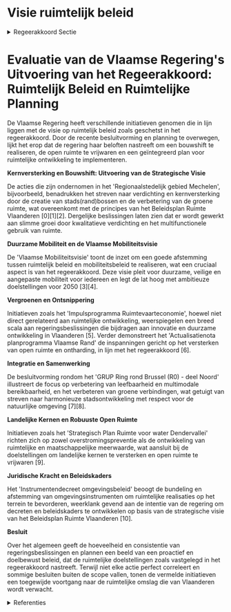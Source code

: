 # Visie ruimtelijk beleid

<details>
        <summary>Regeerakkoord Sectie </summary>
        <p>2.2.1 Visie ruimtelijk beleid De Vlaamse regering zal werk maken van een ruimtelijke omslag en onderschrijft de principes en doelstellingen van de strategische visie van het Beleidsplan Ruimte Vlaanderen. Door het ruimtegebruik in het verleden en de demografische groei staat de open ruimte in Vlaanderen onder druk. Anderzijds is onze ruimte ook divers en biedt dit opportuniteiten. We vrij-waren maximaal de open ruimte. We maken werk van een bouwshift, (geen “betonstop”), waarbij we in elke gemeente kansen creëren op goed gelegen plaatsen waar het aangenaam wonen en werken is. We realiseren slimme groei voor wonen, leven en werken door kwalitatieve verdichtingen van het bestaand ruimtebeslag. Kernversterking realiseren we op locaties volgens de strategische visie van het Beleidsplan Ruimte Vlaanderen. Bij elke ontwikkeling of groei zijn er garanties voor een gezonde en aantrekkelijke woon- en werkomge-ving. Een goede afstemming tussen het ruimtelijke beleid en het mobiliteitsbeleid is cruciaal. Onder meer de vervoerregio’s worden hierbij betrokken. Verdichting en inzetten op stadsontwikkeling betekent niet dat enkel binnen de Vlaamse ruit of de steden opportuniteiten kunnen benut worden. Ook onze landelijke kernen moeten we versterken en zo verdere versnippering tegengaan. Tegelijkertijd versterken en vrijwaren we onze robuuste open ruimte waar voldoende plaats is voor natuur, voor landbouw, ontspanning en ruimte om klimaatwijzigingen op te vangen. Door kwalitatieve, innovatieve verdichtingen, multifunctioneel ruimtegebruik, hergebruik van gebouwen, tijdelijk ruimtegebruik en opwaarde-ring van onderbenutte terreinen verhogen we het ruimtelijk rendement en remmen we het bijko-mend ruimtebeslag af. Tevens maken we werk van ontharding en ontsnippering. Tegelijk zetten we maximaal in op het vergroten van het maatschappelijk draagvlak voor deze ruimtelijke omslag. Want de Vlaamse overheid kan dit niet alleen, het is een taak van alle Vlamingen. Niet alleen burgers en bedrijven moeten worden overtuigd, ook lokale besturen zijn onmisbaar in deze transitie. De Vlaamse regering werkt de komende regeerpe-riode de nodige decreten en beleidskaders uit op basis van de strategische visie die reeds is goed-gekeurd, zodat het Beleidsplan Ruimte Vlaanderen juridisch van kracht wordt. Het Vlaams Bouwmeesterschap, dat gestalte krijgt in een Bouwmeesterteam moet zich terugplooien op zijn kerntaken, namelijk de Vlaamse overheid en lokale besturen bijstaan in hun architecturale keuzes en inrichting van de publieke ruimte. </p>
        </details> 

# Evaluatie van de Vlaamse Regering's Uitvoering van het Regeerakkoord: Ruimtelijk Beleid en Ruimtelijke Planning

De Vlaamse Regering heeft verschillende initiatieven genomen die in lijn liggen met de visie op ruimtelijk beleid zoals geschetst in het regeerakkoord. Door de recente besluitvorming en planning te overwegen, lijkt het erop dat de regering haar beloften nastreeft om een bouwshift te realiseren, de open ruimte te vrijwaren en een geïntegreerd plan voor ruimtelijke ontwikkeling te implementeren.

**Kernversterking en Bouwshift: Uitvoering van de Strategische Visie**

De acties die zijn ondernomen in het 'Regionaalstedelijk gebied Mechelen', bijvoorbeeld, benadrukken het streven naar verdichting en kernversterking door de creatie van stads(rand)bossen en de verbetering van de groene ruimte, wat overeenkomt met de principes van het Beleidsplan Ruimte Vlaanderen \[0\]\[1\]\[2\]. Dergelijke beslissingen laten zien dat er wordt gewerkt aan slimme groei door kwalitatieve verdichting en het multifunctionele gebruik van ruimte.

**Duurzame Mobiliteit en de Vlaamse Mobiliteitsvisie**

De 'Vlaamse Mobiliteitsvisie' toont de inzet om een goede afstemming tussen ruimtelijk beleid en mobiliteitsbeleid te realiseren, wat een cruciaal aspect is van het regeerakkoord. Deze visie pleit voor duurzame, veilige en aangepaste mobiliteit voor iedereen en legt de lat hoog met ambitieuze doelstellingen voor 2050 \[3\]\[4\].

**Vergroenen en Ontsnippering**

Initiatieven zoals het 'Impulsprogramma Ruimtevaarteconomie', hoewel niet direct gerelateerd aan ruimtelijke ontwikkeling, weerspiegelen een breed scala aan regeringsbeslissingen die bijdragen aan innovatie en duurzame ontwikkeling in Vlaanderen \[5\]. Verder demonstreert het 'Actualisatienota planprogramma Vlaamse Rand' de inspanningen gericht op het versterken van open ruimte en ontharding, in lijn met het regeerakkoord \[6\].

**Integratie en Samenwerking**

De besluitvorming rondom het 'GRUP Ring rond Brussel (R0) - deel Noord' illustreert de focus op verbetering van leefbaarheid en multimodale bereikbaarheid, en het verbeteren van groene verbindingen, wat getuigt van streven naar harmonieuze stadsontwikkeling met respect voor de natuurlijke omgeving \[7\]\[8\].

**Landelijke Kernen en Robuuste Open Ruimte**

Initiatieven zoals het 'Strategisch Plan Ruimte voor water Dendervallei' richten zich op zowel overstromingspreventie als de ontwikkeling van ruimtelijke en maatschappelijke meerwaarde, wat aansluit bij de doelstellingen om landelijke kernen te versterken en open ruimte te vrijwaren \[9\].

**Juridische Kracht en Beleidskaders**

Het 'Instrumentendecreet omgevingsbeleid' beoogt de bundeling en afstemming van omgevingsinstrumenten om ruimtelijke realisaties op het terrein te bevorderen, weerklank gevend aan de intentie van de regering om decreten en beleidskaders te ontwikkelen op basis van de strategische visie van het Beleidsplan Ruimte Vlaanderen \[10\].

**Besluit**

Over het algemeen geeft de hoeveelheid en consistentie van regeringsbeslissingen en plannen een beeld van een proactief en doelbewust beleid, dat de ruimtelijke doelstellingen zoals vastgelegd in het regeerakkoord nastreeft. Terwijl niet elke actie perfect correleert en sommige besluiten buiten de scope vallen, tonen de vermelde initiatieven een toegewijde voortgang naar de ruimtelijke omslag die van Vlaanderen wordt verwacht.

<details>
        <summary> Referenties</summary>
        
**[\[0\]](https://beslissingenvlaamseregering.vlaanderen.be/?search=Vaststelling%20gewestelijk%20ruimtelijk%20uitvoeringsplan%20%E2%80%98Regionaalstedelijk%20gebied%20Mechelen%E2%80%99&dateOption=select&startDate=2022-12-23T09%3A00%3A00Z&endDate=2022-12-23T09%3A00%3A00Z)** : **(2022-12-23)** Vaststelling gewestelijk ruimtelijk uitvoeringsplan ‘Regionaalstedelijk gebied Mechelen’ 

**[\[1\]](https://beslissingenvlaamseregering.vlaanderen.be/?search=Vaststelling%20gewestelijk%20ruimtelijk%20uitvoeringsplan%20%E2%80%98Regionaalstedelijk%20gebied%20Mechelen%E2%80%99&dateOption=select&startDate=2022-11-10T07%3A00%3A00Z&endDate=2022-11-10T07%3A00%3A00Z)** : **(2022-11-10)** Vaststelling gewestelijk ruimtelijk uitvoeringsplan ‘Regionaalstedelijk gebied Mechelen’ 

**[\[2\]](https://beslissingenvlaamseregering.vlaanderen.be/?search=Opstart%20ge%C3%AFntegreerd%20planningsproces%20gewestelijk%20ruimtelijk%20uitvoeringsplan%20%E2%80%98regionaalstedelijk%20gebied%20Mechelen%E2%80%99&dateOption=select&startDate=2020-07-17T08%3A00%3A00Z&endDate=2020-07-17T08%3A00%3A00Z)** : **(2020-07-17)** Opstart geïntegreerd planningsproces gewestelijk ruimtelijk uitvoeringsplan ‘regionaalstedelijk gebied Mechelen’ 

**[\[3\]](https://beslissingenvlaamseregering.vlaanderen.be/?search=Vlaamse%20Mobiliteitsvisie&dateOption=select&startDate=2021-06-04T08%3A00%3A00Z&endDate=2021-06-04T08%3A00%3A00Z)** : **(2021-06-04)** Vlaamse Mobiliteitsvisie 

**[\[4\]](https://beslissingenvlaamseregering.vlaanderen.be/?search=Vlaamse%20Mobiliteitsvisie&dateOption=select&startDate=2021-07-09T08%3A00%3A00Z&endDate=2021-07-09T08%3A00%3A00Z)** : **(2021-07-09)** Vlaamse Mobiliteitsvisie 

**[\[5\]](https://beslissingenvlaamseregering.vlaanderen.be/?search=Impulsprogramma%20Ruimtevaarteconomie%3A%20herverdelingsbesluit&dateOption=select&startDate=2021-04-02T08%3A00%3A00Z&endDate=2021-04-02T08%3A00%3A00Z)** : **(2021-04-02)** Impulsprogramma Ruimtevaarteconomie: herverdelingsbesluit 

**[\[6\]](https://beslissingenvlaamseregering.vlaanderen.be/?search=Actualisatienota%20planprogramma%20Vlaamse%20Rand%3A%20evaluatie%20en%20opstart%20fase%202&dateOption=select&startDate=2021-07-09T08%3A00%3A00Z&endDate=2021-07-09T08%3A00%3A00Z)** : **(2021-07-09)** Actualisatienota planprogramma Vlaamse Rand: evaluatie en opstart fase 2 

**[\[7\]](https://beslissingenvlaamseregering.vlaanderen.be/?search=Voorlopige%20vaststelling%20GRUP%20%E2%80%98Ruimtelijke%20herinrichting%20van%20de%20Ring%20rond%20Brussel%20%28R0%29%20-%20deel%20Noord%E2%80%99%20&dateOption=select&startDate=2023-03-31T08%3A00%3A00Z&endDate=2023-03-31T08%3A00%3A00Z)** : **(2023-03-31)** Voorlopige vaststelling GRUP ‘Ruimtelijke herinrichting van de Ring rond Brussel (R0) - deel Noord’  

**[\[8\]](https://beslissingenvlaamseregering.vlaanderen.be/?search=Opstart%20ge%C3%AFntegreerde%20planprocessen%20voor%20een%20Gewestelijk%20Ruimtelijk%20Uitvoeringsplan%20voor%20de%20herinrichting%20van%20vier%20knooppunten%20van%20de%20R0%20oost%20op%20de%20Ring%20rond%20Brussel&dateOption=select&startDate=2021-10-08T08%3A00%3A00Z&endDate=2021-10-08T08%3A00%3A00Z)** : **(2021-10-08)** Opstart geïntegreerde planprocessen voor een Gewestelijk Ruimtelijk Uitvoeringsplan voor de herinrichting van vier knooppunten van de R0 oost op de Ring rond Brussel 

**[\[9\]](https://beslissingenvlaamseregering.vlaanderen.be/?search=Voortgangsrapportage%20van%20het%20ge%C3%AFntegreerd%20planproces%20voor%20het%20Strategisch%20Plan%20Ruimte%20voor%20water%20Dendervallei%20en%20beslissingen%20m.b.t.%20het%20vervolgtraject%20en%20de%20uitvoering%20van%20het%20gebiedsprogramma&dateOption=select&startDate=2023-11-17T09%3A00%3A00Z&endDate=2023-11-17T09%3A00%3A00Z)** : **(2023-11-17)** Voortgangsrapportage van het geïntegreerd planproces voor het Strategisch Plan Ruimte voor water Dendervallei en beslissingen m.b.t. het vervolgtraject en de uitvoering van het gebiedsprogramma 

**[\[10\]](https://beslissingenvlaamseregering.vlaanderen.be/?search=Instrumentendecreet%20omgevingsbeleid&dateOption=select&startDate=2019-12-20T17%3A30%3A00Z&endDate=2019-12-20T17%3A30%3A00Z)** : **(2019-12-20)** Instrumentendecreet omgevingsbeleid 
        </details> 

